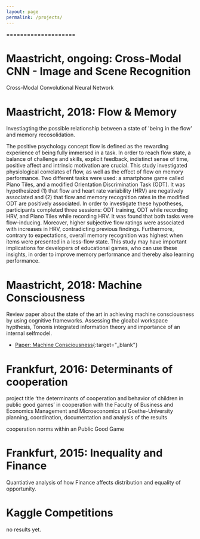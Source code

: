 ```yaml
---
layout: page
permalink: /projects/
---
```


====================

Maastricht, ongoing: Cross-Modal CNN - Image and Scene Recognition
====================
Cross-Modal Convolutional Neural Network


Maastricht, 2018: Flow & Memory
====================
Investiagting the possible relationship between a state of 'being in the flow' and memory recosolidation. 

The positive psychology concept flow is defined as the rewarding experience of being fully immersed in a task. In order to reach flow state, a balance of challenge and skills, explicit feedback, indistinct sense of time, positive affect and intrinsic motivation are crucial. This study investigated physiological correlates of flow, as well as the effect of flow on memory performance. Two different tasks were used: a smartphone game called Piano Tiles, and a modified Orientation Discrimination Task (ODT). It was hypothesized (1) that flow and heart rate variability (HRV) are negatively associated and (2) that flow and memory recognition rates in the modified ODT are positively associated. In order to investigate these hypotheses, participants completed three sessions: ODT training, ODT while recording HRV, and Piano Tiles while recording HRV. It was found that both tasks were flow-inducing. Moreover, higher subjective flow ratings were associated with increases in HRV, contradicting previous findings. Furthermore, contrary to expectations, overall memory recognition was highest when items were presented in a less-flow state. This study may have important implications for developers of educational games, who can use these insights, in order to improve memory performance and thereby also learning performance.


Maastricht, 2018: Machine Consciousness
====================
Review paper about the state of the art in achieving machine consciousness by using cognitive frameworks. Assessing the gloabal workspace hypthesis, Tononis integrated information theory and importance of an internal selfmodel.
- [Paper: Machine Consciousness]("2018_Artifical_Consciousness.pdf"){:target="_blank"}


Frankfurt, 2016: Determinants of cooperation
====================
project title ‘the determinants of cooperation and behavior of children in public good games’
in cooperation with the Faculty of Business and Economics Management and Microeconomics at Goethe-University
planning, coordination, documentation and analysis of the results

cooperation norms within an Public Good Game


Frankfurt, 2015: Inequality  and  Finance
====================
Quantiative analysis of how Finance affects distribution and equality of opportunity. 

Kaggle Competitions
====================
no results yet.






 
